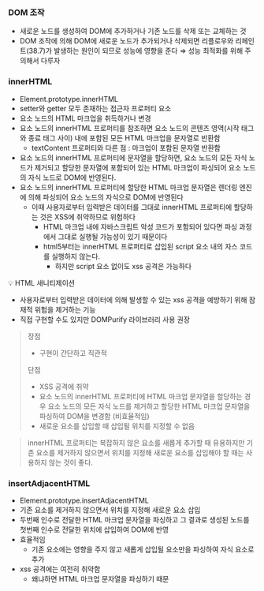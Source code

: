### DOM 조작

- 새로운 노드를 생성하여 DOM에 추가하거나 기존 노드를 삭제 또는 교체하는 것
- DOM 조작에 의해 DOM에 새로운 노드가 추가되거나 삭제되면 리플로우와 리페인트(38.7)가 발생하는 원인이 되므로 성능에 영향을 준다 ⇒ 성능 최적화를 위해 주의해서 다루자

### innerHTML

- Element.prototype.innerHTML
- setter와 getter 모두 존재하는 접근자 프로퍼티 요소
- 요소 노드의 HTML 마크업을 취득하거나 변경
- 요소 노드의 innerHTML 프로퍼티를 참조하면 요소 노드의 콘텐츠 영역(시작 태그와 종료 태그 사이) 내에 포함된 모든 HTML 마크업을 문자열로 반환함
  - textContent 프로퍼티와 다른 점 : 마크업이 포함된 문자열 반환함
- 요소 노드의 innerHTML 프로퍼티에 문자열을 할당하면, 요소 노드의 모든 자식 노드가 제거되고 할당한 문자열에 포함되어 있는 HTML 마크업이 파싱되어 요소 노드의 자식 노드로 DOM에 반영된다.
- 요소 노드의 innerHTML 프로퍼티에 할당한 HTML 마크업 문자열은 렌더링 엔진에 의해 파싱되어 요소 노드의 자식으로 DOM에 반영된다
  - 이때 사용자로부터 입력받은 데이터를 그대로 innerHTML 프로퍼티에 할당하는 것은 XSS에 취약하므로 위험하다
    - HTML 마크업 내에 자바스크립트 악성 코드가 포함되어 있다면 파싱 과정에서 그대로 실행될 가능성이 있기 때문이다
    - html5부터는 innerHTML 프로퍼티로 삽입된 script 요소 내의 자스 코드를 실행하지 않는다.
      - 하지만 script 요소 없이도 xss 공격은 가능하다

<aside>
💡 HTML 새니티제이션

- 사용자로부터 입력받은 데이터에 의해 발생할 수 있는 xss 공격을 예방하기 위해 잠재적 위험을 제거하는 기능
- 직접 구현할 수도 있지만 DOMPurify 라이브러리 사용 권장
</aside>

> 장점
>
> - 구현이 간단하고 직관적
>
> 단점
>
> - XSS 공격에 취약
> - 요소 노드의 innerHTML 프로퍼티에 HTML 마크업 문자열을 할당하는 경우 요소 노드의 모든 자식 노드를 제거하고 할당한 HTML 마크업 문자열을 파싱하여 DOM을 변경함 (비효율적임)
> - 새로운 요소를 삽입할 때 삽입될 위치를 지정할 수 없음

> innerHTML 프로퍼티는 복잡하지 않은 요소를 새롭게 추가할 때 유용하지만 기존 요소를 제거하지 않으면서 위치를 지정해 새로운 요소를 삽입해야 할 때는 사용하지 않는 것이 좋다.

### insertAdjacentHTML

- Element.prototype.insertAdjacentHTML
- 기존 요소를 제거하지 않으면서 위치를 지정해 새로운 요소 삽입
- 두번째 인수로 전달한 HTML 마크업 문자열을 파싱하고 그 결과로 생성된 노드를 첫번째 인수로 전달한 위치에 삽입하여 DOM에 반영
- 효율적임
  - 기존 요소에는 영향을 주지 않고 새롭게 삽입될 요소만을 파싱하여 자식 요소로 추가
- xss 공격에는 여전히 취약함
  - 왜냐하면 HTML 마크업 문자열을 파싱하기 때문
